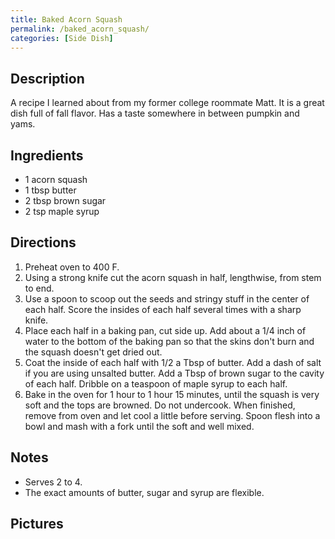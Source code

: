 ```yaml
---
title: Baked Acorn Squash
permalink: /baked_acorn_squash/
categories: [Side Dish]
---
```


Description
-----------

A recipe I learned about from my former college roommate Matt. It is a great dish full of fall flavor. Has a taste somewhere in between pumpkin and yams.

Ingredients
-----------

-   1 acorn squash
-   1 tbsp butter
-   2 tbsp brown sugar
-   2 tsp maple syrup

Directions
----------

1.  Preheat oven to 400 F.
2.  Using a strong knife cut the acorn squash in half, lengthwise, from stem to end.
3.  Use a spoon to scoop out the seeds and stringy stuff in the center of each half. Score the insides of each half several times with a sharp knife.
4.  Place each half in a baking pan, cut side up. Add about a 1/4 inch of water to the bottom of the baking pan so that the skins don't burn and the squash doesn't get dried out.
5.  Coat the inside of each half with 1/2 a Tbsp of butter. Add a dash of salt if you are using unsalted butter. Add a Tbsp of brown sugar to the cavity of each half. Dribble on a teaspoon of maple syrup to each half.
6.  Bake in the oven for 1 hour to 1 hour 15 minutes, until the squash is very soft and the tops are browned. Do not undercook. When finished, remove from oven and let cool a little before serving. Spoon flesh into a bowl and mash with a fork until the soft and well mixed.

Notes
-----

-   Serves 2 to 4.
-   The exact amounts of butter, sugar and syrup are flexible.

Pictures
--------


